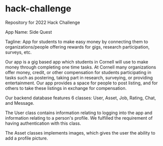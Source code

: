 # hack-challenge
Repository for 2022 Hack Challenge

App Name: Side Quest

Tagline: App for students to make easy money by connecting them to organizations/people offering rewards for gigs, research participation, surveys, etc.

Our app is a gig based app which students in Cornell will use to make money through completing one time tasks. At Cornell many organizations offer money, credit, or other compensation for students participating in tasks such as postering, taking part in research, surveying, or providing entertainment. Our app provides a space for people to post listing, and for others to take these listings in exchange for compensation.

Our backend database features 6 classes: User, Asset, Job, Rating, Chat, and Message. 

The User class contains information relating to logging into the app and information relating to a person's profile. We fulfilled the requirement of having authentication with this class.

The Asset classes implements images, which gives the user the ability to add a profile picture.





